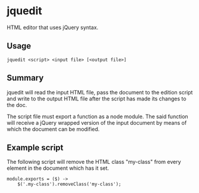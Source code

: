 jquedit
=======

HTML editor that uses jQuery syntax.

Usage
-----

    jquedit <script> <input file> [<output file>]

Summary
-------

jquedit will read the input HTML file, pass the document to the edition script
and write to the output HTML file after the script has made its changes to the
doc.

The script file must export a function as a node module. The said function will
receive a jQuery wrapped version of the input document by means of which the
document can be modified.

Example script
--------------

The following script will remove the HTML class "my-class" from every element in
the document which has it set.

    module.exports = ($) ->
        $('.my-class').removeClass('my-class');


